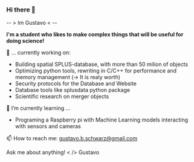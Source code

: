 ### Hi there 👋

-- > Im Gustavo < --

**I'm a student who likes to make complex things that will be useful for doing science!**

🔭 ... currently working on:
* Building spatial SPLUS-database, with more than 50 milion of objects
* Optimizing python tools, rewriting in C/C++ for performance and memory management (-> It is realy worth)
* Security protocols for the Database and Website
* Database tools like splusdata python package
* Scientific research on merger objects


🌱 I’m currently learning ...
* Programing a Raspberry pi with Machine Learning models interacting with sensors and cameras

📫 How to reach me:
gustavo.b.schwarz@gmail.com

Ask me about anything! < /> 
Gustavo

